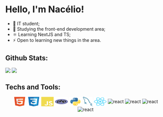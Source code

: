 # Hello, I'm Nacélio! 

- 🔭 IT student;
- 🌱 Studying the front-end development area;
- ⚛ Learning NextJS and TS;
- ⚡ Open to learning new things in the area.

## Github Stats:

<img height="160em" src="https://github-readme-stats.vercel.app/api/top-langs/?username=onacelio&theme=gotham&hide_border=false&include_all_commits=true&count_private=true&layout=compact"> <img height="160em" src="https://github-readme-streak-stats.herokuapp.com/?user=onacelio&theme=gotham&hide_border=false">

  
## Techs and Tools:
<div align="center">
  <img align="center" alt="HTML" height="30" width="40" src="https://raw.githubusercontent.com/devicons/devicon/master/icons/html5/html5-original.svg">
  <img align="center" alt="CSS" height="30" width="40" src="https://raw.githubusercontent.com/devicons/devicon/master/icons/css3/css3-original.svg">
  <img align="center" alt="Js" height="30" width="40" src="https://raw.githubusercontent.com/devicons/devicon/master/icons/javascript/javascript-plain.svg">
  <img align="center" alt="PHP" height="30" width="40" src="https://raw.githubusercontent.com/devicons/devicon/master/icons/php/php-original.svg">
  <img align="center" alt="Python" height="30" width="40" src="https://raw.githubusercontent.com/devicons/devicon/master/icons/python/python-original.svg">
  <img align="center" alt="mysql" height="30" width-"40" src="https://raw.githubusercontent.com/devicons/devicon/master/icons/mysql/mysql-original.svg">
  <img align="center" alt="react" height="30" width="40" src="https://raw.githubusercontent.com/devicons/devicon/master/icons/react/react-original.svg" >
  <img align="center" alt="react" height="30" width="40" src="https://cdn.jsdelivr.net/gh/devicons/devicon/icons/git/git-original.svg" />
  <img align="center" alt="react" height="30" width="40" src="https://cdn.jsdelivr.net/gh/devicons/devicon/icons/nextjs/nextjs-original-wordmark.svg" />
  <img align="center" alt="react" height="30" width="40" src="https://cdn.jsdelivr.net/gh/devicons/devicon/icons/tailwindcss/tailwindcss-plain.svg" />
  <img align="center" alt="react" height="30" width="40" src="https://cdn.jsdelivr.net/gh/devicons/devicon/icons/typescript/typescript-original.svg" />    
</div>

